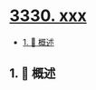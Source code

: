 # [3330. xxx](https://github.com/Tdahuyou/TNotes.leetcode/tree/main/notes/3330.%20xxx)

<!-- region:toc -->

- [1. 📝 概述](#1--概述)

<!-- endregion:toc -->

## 1. 📝 概述
